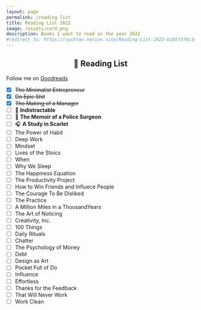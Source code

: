 ```yaml
---	
layout: page
permalink: /reading-list
title: Reading List 2022
image: /assets/card.png
description: Books I want to read in the year 2022
#redirect_to: https://vyshnav.notion.site/Reading-List-2022-b1857378c1e946289f2df87bf0436eea
---
```

<h2 style="text-align:center;" >📗 Reading List</h2>
<p class="text-center" >Follow me on <a href="https://www.goodreads.com/vyshnav">Goodreads</a></p>

- [x] ~~The Minimalist Entrepreneur~~
- [x] ~~Do Epic Shit~~
- [x] ~~The Making of a Manager~~
- [ ] 📖 **Indistractable**
- [ ] 📖 **The Memoir of a Police Surgeon**
- [ ] 🎧 **A Study in Scarlet**
- [ ] The Power of Habit
- [ ] Deep Work
- [ ] Mindset
- [ ] Lives of the Stoics
- [ ] When
- [ ] Why We Sleep
- [ ] The Happiness Equation
- [ ] The Productivity Project
- [ ] How to Win Friends and Influece People
- [ ] The Courage To Be Disliked
- [ ] The Practice
- [ ] A Million Miles in a ThousandYears
- [ ] The Art of Noticing
- [ ] Creativity, Inc.
- [ ] 100 Things
- [ ] Daily Rituals
- [ ] Chatter
- [ ] The Psychology of Money
- [ ] Debt
- [ ] Design as Art
- [ ] Pocket Full of Do
- [ ] Influence
- [ ] Effortless
- [ ] Thanks for the Feedback
- [ ] That Will Never Work
- [ ] Work Clean